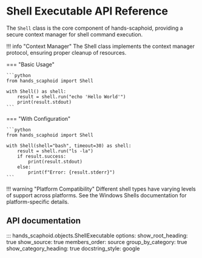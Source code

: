 # Shell Executable API Reference

The `Shell` class is the core component of hands-scaphoid, providing a secure context manager for shell command execution.

!!! info "Context Manager"
    The Shell class implements the context manager protocol, ensuring proper cleanup of resources.

=== "Basic Usage"

    ```python
    from hands_scaphoid import Shell
    
    with Shell() as shell:
        result = shell.run("echo 'Hello World'")
        print(result.stdout)
    ```

=== "With Configuration"

    ```python
    from hands_scaphoid import Shell
    
    with Shell(shell="bash", timeout=30) as shell:
        result = shell.run("ls -la")
        if result.success:
            print(result.stdout)
        else:
            print(f"Error: {result.stderr}")
    ```

!!! warning "Platform Compatibility"
    Different shell types have varying levels of support across platforms. See the Windows Shells documentation for platform-specific details.

## API documentation

::: hands_scaphoid.objects.ShellExecutable
    options:
      show_root_heading: true
      show_source: true
      members_order: source
      group_by_category: true
      show_category_heading: true
      docstring_style: google
